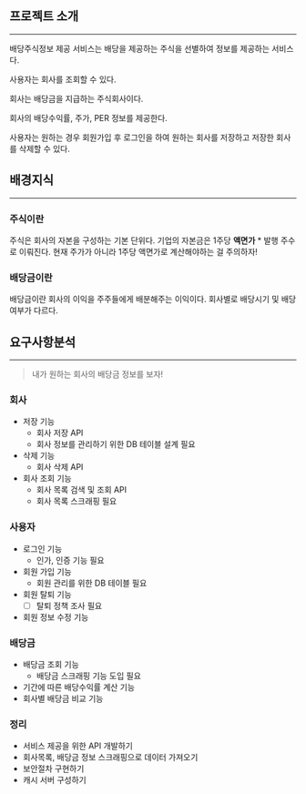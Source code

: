 ## 프로젝트 소개

---

배당주식정보 제공 서비스는 배당을 제공하는 주식을 선별하여 정보를 제공하는 서비스다.

사용자는 회사를 조회할 수 있다.

회사는 배당금을 지급하는 주식회사이다.

회사의 배당수익률, 주가, PER 정보를 제공한다.

사용자는 원하는 경우 회원가입 후 로그인을 하여 원하는 회사를 저장하고 저장한 회사를 삭제할 수 있다.

## 배경지식

---

### 주식이란

주식은 회사의 자본을 구성하는 기본 단위다. 기업의 자본금은 1주당 **액면가** * 발행 주수로 이뤄진다. 현재 주가가 아니라 1주당 액면가로 계산해야하는 걸 주의하자!

### 배당금이란

배당금이란 회사의 이익을 주주들에게 배분해주는 이익이다. 회사별로 배당시기 및 배당 여부가 다르다.

## 요구사항분석

---

> 내가 원하는 회사의 배당금 정보를 보자!


### 회사

- 저장 기능
    - 회사 저장 API
    - 회사 정보를 관리하기 위한 DB 테이블 설계 필요
- 삭제 기능
    - 회사 삭제 API
- 회사 조회 기능
    - 회사 목록 검색 및 조회 API
    - 회사 목록 스크래핑 필요

### 사용자

- 로그인 기능
    - 인가, 인증 기능 필요
- 회원 가입 기능
    - 회원 관리를 위한 DB 테이블 필요
- 회원 탈퇴 기능
    - [ ]  탈퇴 정책 조사 필요
- 회원 정보 수정 기능

### 배당금

- 배당금 조회 기능
    - 배당금 스크래핑 기능 도입 필요
- 기간에 따른 배당수익률 계산 기능
- 회사별 배당금 비교 기능

### 정리

- 서비스 제공을 위한 API 개발하기
- 회사목록, 배당금 정보 스크래핑으로 데이터 가져오기
- 보안절차 구현하기
- 캐시 서버 구성하기